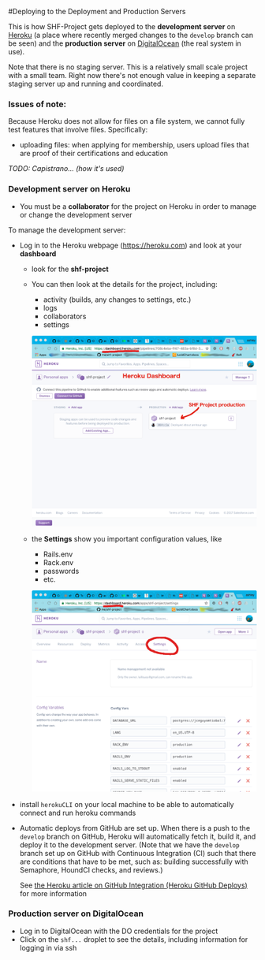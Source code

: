#Deploying to the Deployment and Production Servers

This is how SHF-Project gets deployed to the **development server** on [Heroku](https://heroku.com) (a place where recently merged changes to the `develop` branch can be seen)
 and the **production server** on [DigitalOcean](https://digitalocean.com) (the real system in use).

Note that there is no staging server.  This is a relatively small scale project with a small team.  Right now there's not enough value in keeping a separate staging server up and running and coordinated.

### Issues of note:

Because Heroku does not allow for files on a file system, we cannot fully test features that involve files.  Specifically:
- uploading files:  when applying for membership, users upload files that are proof of their certifications and education


*TODO: Capistrano... (how it's used)*

### Development server on Heroku

* You must be a **collaborator** for the project on Heroku in order to manage or change the development server

To manage the development server:
* Log in to the Heroku webpage (https://heroku.com) and look at your **dashboard**
  - look for the **shf-project**
  - You can then look at the details for the project, including:
    - activity (builds, any changes to settings, etc.)
    - logs
    - collaborators
    - settings
    
    ![Here's what the dashboard looks like](screenshot-herokuDashboard-shfProject.png)
    
  - the **Settings** show you important configuration values, like
     - Rails.env
     - Rack.env
     - passwords
     - etc.
     
     ![Here's what the settings look like](screenshot-herokuDashboard-shfSETTINGS.png)
     


* install `herokuCLI` on your local machine to be able to automatically connect and run heroku commands
     
* Automatic deploys from GitHub are set up.  When there is a push to the `develop` branch on GitHub, 
  Heroku will automatically fetch it, build it, and deploy it to the development server.
   (Note that we have the `develop` branch set up on GitHub with Continuous Integration (CI) such that there are conditions that have to be met, such as: building successfully with Semaphore, HoundCI checks, and reviews.)
     
     See [the Heroku article on GitHub Integration (Heroku GitHub Deploys)](https://devcenter.heroku.com/articles/github-integration)  for more information
     

 

### Production server on DigitalOcean

* Log in to DigitalOcean with the DO credentials for the project
* Click on the `shf...` droplet to see the details, including information for logging in via ssh



